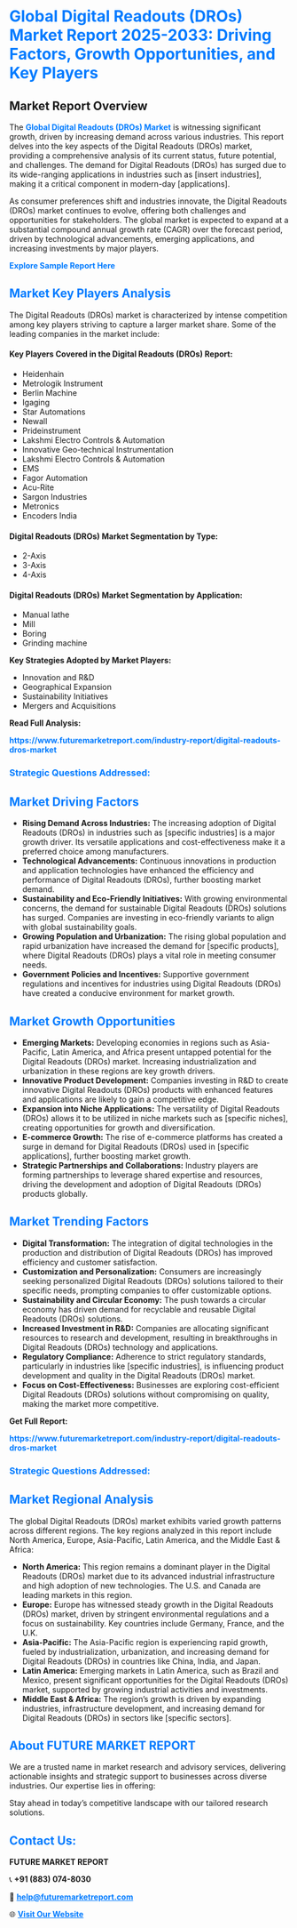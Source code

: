 <h1 style="color: #007BFF;">Global Digital Readouts (DROs) Market Report 2025-2033: Driving Factors, Growth Opportunities, and Key Players</h1>

<section id="overview">
<h2>Market Report Overview</h2>
<p>The <a href="https://www.futuremarketreport.com/industry-report/digital-readouts-dros-market" style="color: #007BFF; text-decoration: none;"><strong>Global Digital Readouts (DROs) Market</strong></a> is witnessing significant growth, driven by increasing demand across various industries. This report delves into the key aspects of the Digital Readouts (DROs) market, providing a comprehensive analysis of its current status, future potential, and challenges. The demand for Digital Readouts (DROs) has surged due to its wide-ranging applications in industries such as [insert industries], making it a critical component in modern-day [applications].</p>
<p>As consumer preferences shift and industries innovate, the Digital Readouts (DROs) market continues to evolve, offering both challenges and opportunities for stakeholders. The global market is expected to expand at a substantial compound annual growth rate (CAGR) over the forecast period, driven by technological advancements, emerging applications, and increasing investments by major players.</p>
</section>

<section id="overview">
<p><a href="https://www.futuremarketreport.com/request-sample/reportId=81375" style="color: #007BFF; text-decoration: none;"><strong>Explore Sample Report Here</strong></a></p>
</section>

<section id="key-players">
<h2 style="color: #007BFF;">Market Key Players Analysis</h2>
<p>The Digital Readouts (DROs) market is characterized by intense competition among key players striving to capture a larger market share. Some of the leading companies in the market include:</p>
<h4>Key Players Covered in the Digital Readouts (DROs) Report:</h4>
<ul><li>Heidenhain</li><li>Metrologik Instrument</li><li>Berlin Machine</li><li>Igaging</li><li>Star Automations</li><li>Newall</li><li>Prideinstrument</li><li>Lakshmi Electro Controls &amp; Automation</li><li>Innovative Geo-technical Instrumentation</li><li>Lakshmi Electro Controls &amp; Automation</li><li>EMS</li><li>Fagor Automation</li><li>Acu-Rite</li><li>Sargon Industries</li><li>Metronics</li><li>Encoders India</li></ul>
<h4>Digital Readouts (DROs) Market Segmentation by Type:</h4>
<ul><li>2-Axis</li><li>3-Axis</li><li>4-Axis</li></ul>

<h4>Digital Readouts (DROs) Market Segmentation by Application:</h4>
<ul><li>Manual lathe</li><li>Mill</li><li>Boring</li><li>Grinding machine</li></ul>
<p><strong>Key Strategies Adopted by Market Players:</strong></p>
<ul>
<li>Innovation and R&D</li>
<li>Geographical Expansion</li>
<li>Sustainability Initiatives</li>
<li>Mergers and Acquisitions</li>
</ul>
</section>

<section>
<p><strong>Read Full Analysis: </strong></p><a href="https://www.futuremarketreport.com/industry-report/digital-readouts-dros-market" style="color: #007BFF; text-decoration: none;"><strong>https://www.futuremarketreport.com/industry-report/digital-readouts-dros-market</strong></a>
<h3 style="color: #007BFF;">Strategic Questions Addressed:</h3>
</section>

<section id="driving-factors">
<h2 style="color: #007BFF;">Market Driving Factors</h2>
<ul>
<li><strong>Rising Demand Across Industries:</strong> The increasing adoption of Digital Readouts (DROs) in industries such as [specific industries] is a major growth driver. Its versatile applications and cost-effectiveness make it a preferred choice among manufacturers.</li>
<li><strong>Technological Advancements:</strong> Continuous innovations in production and application technologies have enhanced the efficiency and performance of Digital Readouts (DROs), further boosting market demand.</li>
<li><strong>Sustainability and Eco-Friendly Initiatives:</strong> With growing environmental concerns, the demand for sustainable Digital Readouts (DROs) solutions has surged. Companies are investing in eco-friendly variants to align with global sustainability goals.</li>
<li><strong>Growing Population and Urbanization:</strong> The rising global population and rapid urbanization have increased the demand for [specific products], where Digital Readouts (DROs) plays a vital role in meeting consumer needs.</li>
<li><strong>Government Policies and Incentives:</strong> Supportive government regulations and incentives for industries using Digital Readouts (DROs) have created a conducive environment for market growth.</li>
</ul>
</section>

<section id="growth-opportunities">
<h2 style="color: #007BFF;">Market Growth Opportunities</h2>
<ul>
<li><strong>Emerging Markets:</strong> Developing economies in regions such as Asia-Pacific, Latin America, and Africa present untapped potential for the Digital Readouts (DROs) market. Increasing industrialization and urbanization in these regions are key growth drivers.</li>
<li><strong>Innovative Product Development:</strong> Companies investing in R&D to create innovative Digital Readouts (DROs) products with enhanced features and applications are likely to gain a competitive edge.</li>
<li><strong>Expansion into Niche Applications:</strong> The versatility of Digital Readouts (DROs) allows it to be utilized in niche markets such as [specific niches], creating opportunities for growth and diversification.</li>
<li><strong>E-commerce Growth:</strong> The rise of e-commerce platforms has created a surge in demand for Digital Readouts (DROs) used in [specific applications], further boosting market growth.</li>
<li><strong>Strategic Partnerships and Collaborations:</strong> Industry players are forming partnerships to leverage shared expertise and resources, driving the development and adoption of Digital Readouts (DROs) products globally.</li>
</ul>
</section>

<section id="trending-factors">
<h2 style="color: #007BFF;">Market Trending Factors</h2>
<ul>
<li><strong>Digital Transformation:</strong> The integration of digital technologies in the production and distribution of Digital Readouts (DROs) has improved efficiency and customer satisfaction.</li>
<li><strong>Customization and Personalization:</strong> Consumers are increasingly seeking personalized Digital Readouts (DROs) solutions tailored to their specific needs, prompting companies to offer customizable options.</li>
<li><strong>Sustainability and Circular Economy:</strong> The push towards a circular economy has driven demand for recyclable and reusable Digital Readouts (DROs) solutions.</li>
<li><strong>Increased Investment in R&D:</strong> Companies are allocating significant resources to research and development, resulting in breakthroughs in Digital Readouts (DROs) technology and applications.</li>
<li><strong>Regulatory Compliance:</strong> Adherence to strict regulatory standards, particularly in industries like [specific industries], is influencing product development and quality in the Digital Readouts (DROs) market.</li>
<li><strong>Focus on Cost-Effectiveness:</strong> Businesses are exploring cost-efficient Digital Readouts (DROs) solutions without compromising on quality, making the market more competitive.</li>
</ul>
</section>

<section>
<p><strong>Get Full Report: </strong></p><a href="https://www.futuremarketreport.com/industry-report/digital-readouts-dros-market" style="color: #007BFF; text-decoration: none;"><strong>https://www.futuremarketreport.com/industry-report/digital-readouts-dros-market</strong></a>
<h3 style="color: #007BFF;">Strategic Questions Addressed:</h3>
</section>


<section id="regional-analysis">
<h2 style="color: #007BFF;">Market Regional Analysis</h2>
<p>The global Digital Readouts (DROs) market exhibits varied growth patterns across different regions. The key regions analyzed in this report include North America, Europe, Asia-Pacific, Latin America, and the Middle East & Africa:</p>
<ul>
<li><strong>North America:</strong> This region remains a dominant player in the Digital Readouts (DROs) market due to its advanced industrial infrastructure and high adoption of new technologies. The U.S. and Canada are leading markets in this region.</li>
<li><strong>Europe:</strong> Europe has witnessed steady growth in the Digital Readouts (DROs) market, driven by stringent environmental regulations and a focus on sustainability. Key countries include Germany, France, and the U.K.</li>
<li><strong>Asia-Pacific:</strong> The Asia-Pacific region is experiencing rapid growth, fueled by industrialization, urbanization, and increasing demand for Digital Readouts (DROs) in countries like China, India, and Japan.</li>
<li><strong>Latin America:</strong> Emerging markets in Latin America, such as Brazil and Mexico, present significant opportunities for the Digital Readouts (DROs) market, supported by growing industrial activities and investments.</li>
<li><strong>Middle East & Africa:</strong> The region’s growth is driven by expanding industries, infrastructure development, and increasing demand for Digital Readouts (DROs) in sectors like [specific sectors].</li>
</ul>
</section>

<footer>
<h2 style="color: #007BFF;">About FUTURE MARKET REPORT</h2>
<p>We are a trusted name in market research and advisory services, delivering actionable insights and strategic support to businesses across diverse industries. Our expertise lies in offering:</p>

<p>Stay ahead in today’s competitive landscape with our tailored research solutions.</p>

<h2 style="color: #007BFF;">Contact Us:</h2>
<p><strong>FUTURE MARKET REPORT</strong></p>
<p>📞 <strong>+91 (883) 074-8030</strong></p>
<p>📧 <strong><a href="mailto:help@futuremarketreport.com" style="color: #007BFF;">help@futuremarketreport.com</a></strong></p>
<p>🌐 <strong><a href="https://www.futuremarketreport.com/" style="color: #007BFF;">Visit Our Website</a></strong></p>
</footer>